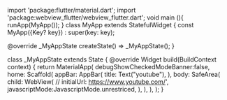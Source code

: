 import 'package:flutter/material.dart';
import 'package:webview_flutter/webview_flutter.dart';
void main (){
  runApp(MyApp());
}
class MyApp extends StatefulWidget {
  const MyApp({Key? key}) : super(key: key);

  @override
  _MyAppState createState() => _MyAppState();
}

class _MyAppState extends State<MyApp> {
  @override
  Widget build(BuildContext context) {
    return MaterialApp(
      debugShowCheckedModeBanner:false,
      home: Scaffold(
        appBar: AppBar(
          title: Text("youtube"),
        ),
        body: SafeArea(
          child: WebView(
            // initialUrl: https://www.youtube.com/',
            javascriptMode:JavascriptMode.unrestriced,
          ),
        ),
      ),
    );
}
